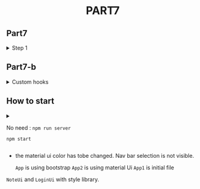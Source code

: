 <h1 align="center"> PART7
</h1>

## Part7

 <details>
 <summary>
Step 1
</summary>

Continue from `fullstackopen-part6`

Intall React Router

```
npm install react-router-dom
```

</details>

## Part7-b

 <details>
 <summary>
Custom hooks
</summary>

</details>

## How to start

 <details>
 <summary>

No need : `npm run server`

```
npm start
```

</summary>

</details>

- the material ui color has tobe changed. Nav bar selection is not visible.

  `App` is using bootstrap
  `App2` is using material Ui
  `App1` is initial file

`NoteUi` and `LoginUi` with style library.
